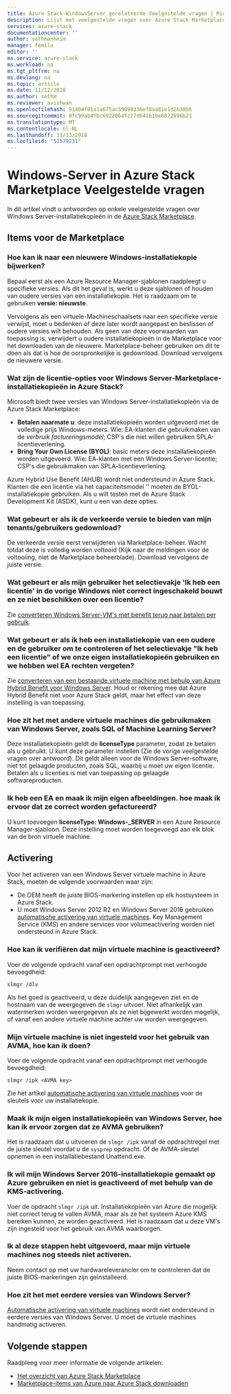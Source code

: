```yaml
---
title: Azure Stack-WindowsServer gerelateerde Veelgestelde vragen | Microsoft Docs
description: Lijst met veelgestelde vragen over Azure Stack Marketplace voor WindowsServer
services: azure-stack
documentationcenter: ''
author: sethmanheim
manager: femila
editor: ''
ms.service: azure-stack
ms.workload: na
ms.tgt_pltfrm: na
ms.devlang: na
ms.topic: article
ms.date: 11/12/2018
ms.author: sethm
ms.reviewer: avishwan
ms.openlocfilehash: 91404f01a1a675ac59898336ef8aa81e1d2638b6
ms.sourcegitcommit: 0fc99ab4fbc6922064fc27d64161be6072896b21
ms.translationtype: MT
ms.contentlocale: nl-NL
ms.lasthandoff: 11/13/2018
ms.locfileid: "51579231"
---
```

# <a name="windows-server-in-azure-stack-marketplace-faq"></a>Windows-Server in Azure Stack Marketplace Veelgestelde vragen

In dit artikel vindt u antwoorden op enkele veelgestelde vragen over Windows Server-installatiekopieën in de [Azure Stack Marketplace](azure-stack-marketplace.md).

## <a name="marketplace-items"></a>Items voor de Marketplace

### <a name="how-do-i-update-to-a-newer-windows-image"></a>Hoe kan ik naar een nieuwere Windows-installatiekopie bijwerken?

Bepaal eerst als een Azure Resource Manager-sjablonen raadpleegt u specifieke versies. Als dit het geval is, werkt u deze sjablonen of houden van oudere versies van een installatiekopie. Het is raadzaam om te gebruiken **versie: nieuwste**.

Vervolgens als een virtuele-Machineschaalsets naar een specifieke versie verwijst, moet u bedenken of deze later wordt aangepast en beslissen of oudere versies wilt behouden. Als geen van deze voorwaarden van toepassing is, verwijdert u oudere installatiekopieën in de Marketplace voor het downloaden van de nieuwere. Marketplace-beheer gebruiken om dit te doen als dat is hoe de oorspronkelijke is gedownload. Download vervolgens de nieuwere versie.

### <a name="what-are-the-licensing-options-for-windows-server-marketplace-images-on-azure-stack"></a>Wat zijn de licentie-opties voor Windows Server-Marketplace-installatiekopieën in Azure Stack?

Microsoft biedt twee versies van Windows Server-installatiekopieën via de Azure Stack Marketplace:

- **Betalen naarmate u**: deze installatiekopieën worden uitgevoerd met de volledige prijs Windows-meters. 
   Wie: EA-klanten die gebruikmaken van de *verbruik factureringsmodel*; CSP's die niet willen gebruiken SPLA-licentieverlening.
- **Bring Your Own License (BYOL)**: basic meters deze installatiekopieën worden uitgevoerd.
   Wie: EA-klanten met een Windows Server-licentie; CSP's die gebruikmaken van SPLA-licentieverlening.

Azure Hybrid Use Benefit (AHUB) wordt niet ondersteund in Azure Stack. Klanten die een licentie via het capaciteitsmodel '' moeten de BYOL-installatiekopie gebruiken. Als u wilt testen met de Azure Stack Development Kit (ASDK), kunt u een van deze opties.

### <a name="what-if-i-downloaded-the-wrong-version-to-offer-my-tenantsusers"></a>Wat gebeurt er als ik de verkeerde versie te bieden van mijn tenants/gebruikers gedownload?

De verkeerde versie eerst verwijderen via Marketplace-beheer. Wacht totdat deze is volledig worden voltooid (Kijk naar de meldingen voor de voltooiing, niet de Marketplace beheerblade). Download vervolgens de juiste versie.

### <a name="what-if-my-user-incorrectly-checked-the-i-have-a-license-box-in-previous-windows-builds-and-they-dont-have-a-license"></a>Wat gebeurt er als mijn gebruiker het selectievakje 'Ik heb een licentie' in de vorige Windows niet correct ingeschakeld bouwt en ze niet beschikken over een licentie?

Zie [converteren Windows Server-VM's met benefit terug naar betalen per gebruik](../virtual-machines/windows/hybrid-use-benefit-licensing.md#powershell-1).

### <a name="what-if-i-have-an-older-image-and-my-user-forgot-to-check-the-i-have-a-license-box-or-we-use-our-own-images-and-we-do-have-ea-entitlement"></a>Wat gebeurt er als ik heb een installatiekopie van een oudere en de gebruiker om te controleren of het selectievakje "Ik heb een licentie" of we onze eigen installatiekopieën gebruiken en we hebben wel EA rechten vergeten?

Zie [converteren van een bestaande virtuele machine met behulp van Azure Hybrid Benefit voor Windows Server](../virtual-machines/windows/hybrid-use-benefit-licensing.md#convert-an-existing-vm-using-azure-hybrid-benefit-for-windows-server). Houd er rekening mee dat Azure Hybrid Benefit niet voor Azure Stack geldt, maar het effect van deze instelling is van toepassing.

### <a name="what-about-other-vms-that-use-windows-server-such-as-sql-or-machine-learning-server"></a>Hoe zit het met andere virtuele machines die gebruikmaken van Windows Server, zoals SQL of Machine Learning Server?

Deze installatiekopieën geldt de **licenseType** parameter, zodat ze betalen als u gebruikt. U kunt deze parameter instellen (Zie de vorige veelgestelde vragen over antwoord). Dit geldt alleen voor de Windows Server-software, niet tot gelaagde producten, zoals SQL, waarbij u moet uw eigen licentie. Betalen als u licenties is niet van toepassing op gelaagde softwareproducten.

### <a name="i-have-an-ea-and-i-create-my-own-images-how-do-i-make-sure-they-are-billed-correctly"></a>Ik heb een EA en maak ik mijn eigen afbeeldingen. hoe maak ik ervoor dat ze correct worden gefactureerd?

U kunt toevoegen **licenseType: Windows-_SERVER** in een Azure Resource Manager-sjabloon. Deze instelling moet worden toegevoegd aan elk blok van de bron virtuele machine.

## <a name="activation"></a>Activering

Voor het activeren van een Windows Server virtuele machine in Azure Stack, moeten de volgende voorwaarden waar zijn:

- De OEM heeft de juiste BIOS-markering instellen op elk hostsysteem in Azure Stack.
- U moet Windows Server 2012 R2 en Windows Server 2016 gebruiken [automatische activering van virtuele machines](https://docs.microsoft.com/previous-versions/windows/it-pro/windows-server-2012-R2-and-2012/dn303421(v=ws.11)). Key Management Service (KMS) en andere services voor volumeactivering worden niet ondersteund in Azure Stack.

### <a name="how-can-i-verify-that-my-virtual-machine-is-activated"></a>Hoe kan ik verifiëren dat mijn virtuele machine is geactiveerd?

Voer de volgende opdracht vanaf een opdrachtprompt met verhoogde bevoegdheid: 

```shell
slmgr /dlv
``` 

Als het goed is geactiveerd, u deze duidelijk aangegeven ziet en de hostnaam van de weergegeven de `slmgr` uitvoer. Niet afhankelijk van watermerken worden weergegeven als ze niet bijgewerkt worden mogelijk, of vanaf een andere virtuele machine achter uw worden weergegeven.

### <a name="my-vm-is-not-set-up-to-use-avma-how-can-i-fix-it"></a>Mijn virtuele machine is niet ingesteld voor het gebruik van AVMA, hoe kan ik doen?

Voer de volgende opdracht vanaf een opdrachtprompt met verhoogde bevoegdheid: 

```shell
slmgr /ipk <AVMA key> 
```

Zie het artikel [automatische activering van virtuele machines](https://docs.microsoft.com/previous-versions/windows/it-pro/windows-server-2012-R2-and-2012/dn303421(v=ws.11)) voor de sleutels voor uw installatiekopie.

### <a name="i-create-my-own-windows-server-images-how-can-i-make-sure-they-use-avma"></a>Maak ik mijn eigen installatiekopieën van Windows Server, hoe kan ik ervoor zorgen dat ze AVMA gebruiken?

Het is raadzaam dat u uitvoeren de `slmgr /ipk` vanaf de opdrachtregel met de juiste sleutel voordat u de `sysprep` opdracht. Of de AVMA-sleutel opnemen in een installatiebestand Unattend.exe.

### <a name="i-am-trying-to-use-my-windows-server-2016-image-created-on-azure-and-it-is-not-activating-or-using-kms-activation"></a>Ik wil mijn Windows Server 2016-installatiekopie gemaakt op Azure gebruiken en niet is geactiveerd of met behulp van de KMS-activering.

Voer de opdracht `slmgr /ipk` uit. Installatiekopieën van Azure die mogelijk niet correct terug te vallen AVMA, maar als ze het systeem Azure KMS bereiken kunnen, ze worden geactiveerd. Het is raadzaam dat u deze VM's zijn ingesteld voor het gebruik van AVMA waarborgen.

### <a name="i-have-performed-all-of-these-steps-but-my-virtual-machines-are-still-not-activating"></a>Ik al deze stappen hebt uitgevoerd, maar mijn virtuele machines nog steeds niet activeren.

Neem contact op met uw hardwareleverancier om te controleren dat de juiste BIOS-markeringen zijn geïnstalleerd.

### <a name="what-about-earlier-versions-of-windows-server"></a>Hoe zit het met eerdere versies van Windows Server?

[Automatische activering van virtuele machines](https://docs.microsoft.com/previous-versions/windows/it-pro/windows-server-2012-R2-and-2012/dn303421(v=ws.11)) wordt niet ondersteund in eerdere versies van Windows Server. U moet de virtuele machines handmatig activeren.

## <a name="next-steps"></a>Volgende stappen

Raadpleeg voor meer informatie de volgende artikelen:

- [Het overzicht van Azure Stack Marketplace](azure-stack-marketplace.md)
- [Marketplace-items van Azure naar Azure Stack downloaden](azure-stack-download-azure-marketplace-item.md)
